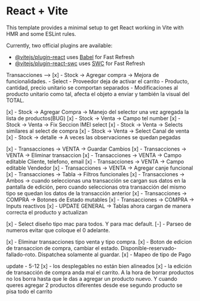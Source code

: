 # React + Vite

This template provides a minimal setup to get React working in Vite with HMR and some ESLint rules.

Currently, two official plugins are available:

- [@vitejs/plugin-react](https://github.com/vitejs/vite-plugin-react/blob/main/packages/plugin-react/README.md) uses [Babel](https://babeljs.io/) for Fast Refresh
- [@vitejs/plugin-react-swc](https://github.com/vitejs/vite-plugin-react-swc) uses [SWC](https://swc.rs/) for Fast Refresh


Transacciones --> 
[x] - Stock -> Agregar compra -> Mejora de funcionalidades.
    - Select 
    - Proveedor deja de activar el carrito
    - Producto, cantidad, precio unitario se comportan separados
    - Modificaciones al producto unitario como tal, afecta el objeto a enviar y también la visual del TOTAL.
    
[x] - Stock -> Agregar Compra -> Manejo del selector una vez agregada la lista de productos(BUG)
[x] - Stock -> Venta -> Campo tel number
[x] - Stock -> Venta -> Fix Seccion IMEI select
[x] - Stock -> Venta -> Selects similares al select de compra
[x] - Stock -> Venta -> Select Canal de venta
[x] - Stock -> detalle -> A veces las observaciones se quedan pegadas

[x] - Transacciones -> VENTA -> Guardar Cambios
[x] - Transacciones -> VENTA -> Eliminar transaccion
[x] - Transacciones -> VENTA -> Campo editable Cliente, telefono, email
[x] - Transacciones -> VENTA -> Campo editable Vendedor
[x] - Transacciones -> VENTA -> Agregar canje funcional
[x] - Transacciones -> Tabla -> Filtros funcionales
[x] - Transacciones -> Ambos -> cuando seleccionas una transacción se cargan sus datos en la pantalla de edición, pero cuando seleccionas otra transacción del mismo tipo se quedan los datos de la transacción anterior
[x] - Transacciones -> COMPRA -> Botones de Estado mutables
[x] - Transacciones -> COMPRA -> Inputs reactivos
[x] - UPDATE GENERAL -> Tablas ahora cargan de manera correcta el producto y actualizan

[x] - Select diseño tipo mac para todos. Y para mac default.
[-] - Parseo de numeros evitar que coloque el 0 adelante.

[x] - Eliminar transacciones tipo venta y tipo compra.
[x] - Boton de edicion de transaccion de compra, cambiar el estado. Disponible-reservado-fallado-roto. Dispatchea solamente al guardar.
[x] - Mapeo de tipo de Pago

update - 5-12
[x] - los desplegables no están bien alineados
[x] - la edición de transacción de compra anda mal el carrito. A la hora de borrar productos no los borra hasta que le das a agregar un producto nuevo. Y cuando queres agregar 2 productos diferentes desde ese segundo producto se pisa todo el carrito